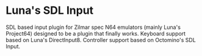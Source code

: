 # Luna's SDL Input

SDL based input plugin for Zilmar spec N64 emulators (mainly Luna's Project64) designed to be a plugin that finally works.
Keyboard support based on Luna's DirectInput8. Controller support based on Octomino's SDL Input.
